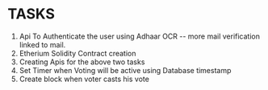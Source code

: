 # TASKS

1. Api To Authenticate the user using Adhaar OCR -- more mail verification linked to mail.
2. Etherium Solidity Contract creation
3. Creating Apis for the above two tasks
4. Set Timer when Voting will be active using Database timestamp
5. Create block when voter casts his vote
